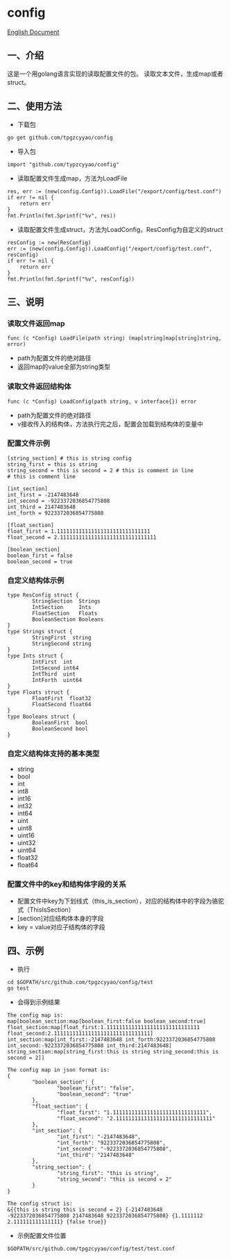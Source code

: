 # config
[English Document](./README.md)
## 一、介绍
这是一个用golang语言实现的读取配置文件的包。
读取文本文件，生成map或者struct。
## 二、使用方法
- 下载包
```
go get github.com/tpgzcyyao/config
```
- 导入包
```
import "github.com/typzcyyao/config"
```
- 读取配置文件生成map，方法为LoadFile
```
res, err := (new(config.Config)).LoadFile("/export/config/test.conf")
if err != nil {
	return err
}
fmt.Println(fmt.Sprintf("%v", res))
```
- 读取配置文件生成struct，方法为LoadConfig，ResConfig为自定义的struct
```
resConfig := new(ResConfig)
err := (new(config.Config)).LoadConfig("/export/config/test.conf", resConfig)
if err != nil {
	return err
}
fmt.Println(fmt.Sprintf("%v", resConfig))
```
## 三、说明
### 读取文件返回map
```
func (c *Config) LoadFile(path string) (map[string]map[string]string, error)
```
- path为配置文件的绝对路径
- 返回map的value全部为string类型
### 读取文件返回结构体
```
func (c *Config) LoadConfig(path string, v interface{}) error
```
- path为配置文件的绝对路径
- v接收传入的结构体，方法执行完之后，配置会加载到结构体的变量中
### 配置文件示例
```
[string_section] # this is string config
string_first = this is string
string_second = this is second = 2 # this is comment in line
# this is comment line

[int_section]
int_first = -2147483648
int_second = -9223372036854775808
int_third = 2147483648
int_forth = 9223372036854775808

[float_section]
float_first = 1.111111111111111111111111111111
float_second = 2.1111111111111111111111111111111

[boolean_section]
boolean_first = false
boolean_second = true
```
### 自定义结构体示例
```
type ResConfig struct {
        StringSection  Strings
        IntSection     Ints
        FloatSection   Floats
        BooleanSection Booleans
}
type Strings struct {
        StringFirst  string
        StringSecond string
}
type Ints struct {
        IntFirst  int
        IntSecond int64
        IntThird  uint
        IntForth  uint64
}
type Floats struct {
        FloatFirst  float32
        FloatSecond float64
}
type Booleans struct {
        BooleanFirst  bool
        BooleanSecond bool
}
```
### 自定义结构体支持的基本类型
- string
- bool
- int
- int8
- int16
- int32
- int64
- uint
- uint8
- uint16
- uint32
- uint64
- float32
- float64
### 配置文件中的key和结构体字段的关系
- 配置文件中key为下划线式（this\_is\_section），对应的结构体中的字段为骆驼式（ThisIsSection）
- [section]对应结构体本身的字段
- key = value对应子结构体的字段
## 四、示例
- 执行
```
cd $GOPATH/src/github.com/tpgzcyyao/config/test
go test
```
- 会得到示例结果
```
The config map is: 
map[boolean_section:map[boolean_first:false boolean_second:true] float_section:map[float_first:1.111111111111111111111111111111 float_second:2.1111111111111111111111111111111] int_section:map[int_first:-2147483648 int_forth:9223372036854775808 int_second:-9223372036854775808 int_third:2147483648] string_section:map[string_first:this is string string_second:this is second = 2]]

The config map in json format is: 
{
        "boolean_section": {
                "boolean_first": "false",
                "boolean_second": "true"
        },
        "float_section": {
                "float_first": "1.111111111111111111111111111111",
                "float_second": "2.1111111111111111111111111111111"
        },
        "int_section": {
                "int_first": "-2147483648",
                "int_forth": "9223372036854775808",
                "int_second": "-9223372036854775808",
                "int_third": "2147483648"
        },
        "string_section": {
                "string_first": "this is string",
                "string_second": "this is second = 2"
        }
}

The config struct is: 
&{{this is string this is second = 2} {-2147483648 -9223372036854775808 2147483648 9223372036854775808} {1.1111112 2.111111111111111} {false true}}
```
- 示例配置文件位置
```
$GOPATH/src/github.com/tpgzcyyao/config/test/test.conf
```
